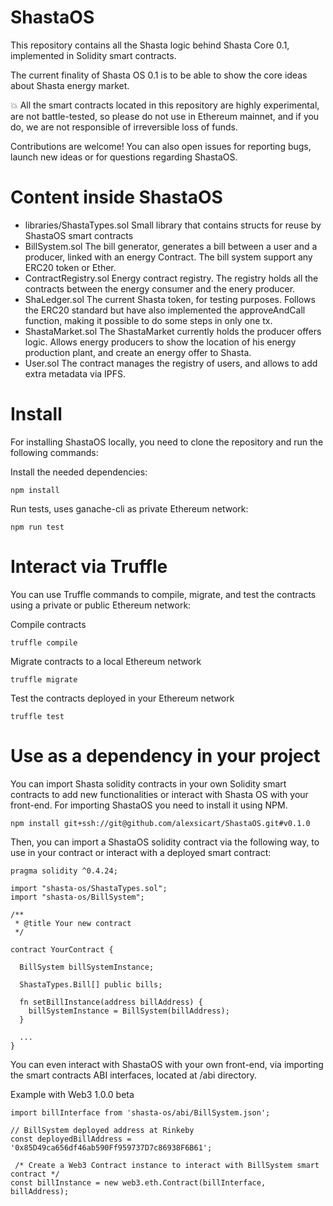 # ShastaOS 
This repository contains all the Shasta logic behind Shasta Core 0.1, implemented in Solidity smart contracts.

The current finality of Shasta OS 0.1 is to be able to show the core ideas about Shasta energy market.

:boom: All the smart contracts located in this repository are highly experimental, are not battle-tested, so please do not use in Ethereum mainnet, and if you do, we are not responsible of irreversible loss of funds.

Contributions are welcome! You can also open issues for reporting bugs, launch new ideas or for questions regarding ShastaOS. 

# Content inside ShastaOS 

- libraries/ShastaTypes.sol
  Small library that contains structs for reuse by ShastaOS smart contracts
- BillSystem.sol
  The bill generator, generates a bill between a user and a producer, linked with an energy Contract. The bill system support any ERC20 token or Ether.
- ContractRegistry.sol
  Energy contract registry. The registry holds all the contracts between the energy consumer and the enery producer.
- ShaLedger.sol
  The current Shasta token, for testing purposes. Follows the ERC20 standard but have also implemented the approveAndCall function, making it possible to do some steps in only one tx.
- ShastaMarket.sol
  The ShastaMarket currently holds the producer offers logic. Allows energy producers to show the location of his energy production plant, and create an energy offer to Shasta.
- User.sol
  The contract manages the registry of users, and allows to add extra metadata via IPFS.

# Install
For installing ShastaOS locally, you need to clone the repository and run the following commands:

Install the needed dependencies:
```
npm install
```

Run tests, uses ganache-cli as private Ethereum network:
```
npm run test
```

# Interact via Truffle
You can use Truffle commands to compile, migrate, and test the contracts using a private or public Ethereum network:

Compile contracts
```
truffle compile
```

Migrate contracts to a local Ethereum network

```
truffle migrate
```

Test the contracts deployed in your Ethereum network

```
truffle test
```
# Use as a dependency in your project

You can import Shasta solidity contracts in your own Solidity smart contracts to add new functionalities or interact with Shasta OS with your front-end. For importing ShastaOS you need to install it using NPM.
```
npm install git+ssh://git@github.com/alexsicart/ShastaOS.git#v0.1.0
```

Then, you can import a ShastaOS solidity contract via the following way, to use in your contract or interact with a deployed smart contract:
```
pragma solidity ^0.4.24;

import "shasta-os/ShastaTypes.sol";
import "shasta-os/BillSystem";

/**
 * @title Your new contract
 */

contract YourContract {

  BillSystem billSystemInstance;

  ShastaTypes.Bill[] public bills;

  fn setBillInstance(address billAddress) {
    billSystemInstance = BillSystem(billAddress);
  }

  ...
}

```


You can even interact with ShastaOS with your own front-end, via importing the smart contracts ABI interfaces, located at /abi directory.

Example with Web3 1.0.0 beta

```
import billInterface from 'shasta-os/abi/BillSystem.json';

// BillSystem deployed address at Rinkeby
const deployedBillAddress = '0x85D49ca656df46ab590Ff959737D7c86938F6B61'; 

 /* Create a Web3 Contract instance to interact with BillSystem smart contract */
const billInstance = new web3.eth.Contract(billInterface, billAddress);
```

